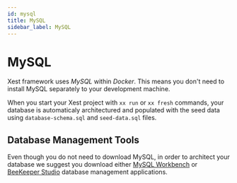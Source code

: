 ```yaml
---
id: mysql
title: MySQL
sidebar_label: MySQL
---
```


# MySQL

Xest framework uses *MySQL* within *Docker*. This means you don't need to install MySQL separately to your development machine.

When you start your Xest project with `xx run` or `xx fresh` commands, your database is automaticaly architectured and populated with the seed data using `database-schema.sql` and `seed-data.sql` files.

## Database Management Tools

Even though you do not need to download MySQL, in order to architect your database we suggest you download either [MySQL Workbench](https://dev.mysql.com/downloads/workbench/) or [BeeKeeper Studio](https://www.beekeeperstudio.io/get) database management applications.